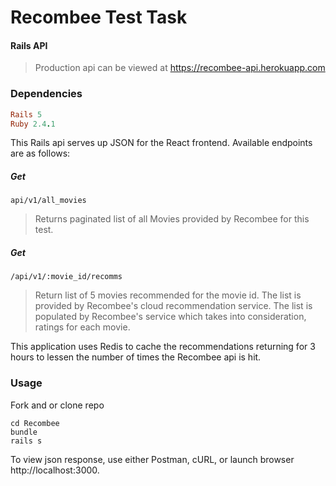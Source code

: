 # Recombee Test Task 
#### Rails API

>Production api can be viewed at https://recombee-api.herokuapp.com

### Dependencies

```ruby
Rails 5
Ruby 2.4.1
```

This Rails api serves up JSON for the React frontend. Available endpoints are as follows:

##### Get

`api/v1/all_movies`

>Returns paginated list of all Movies provided by Recombee for this test.
    
##### Get

`/api/v1/:movie_id/recomms`

>Return list of 5 movies recommended for the movie id. The list is provided by Recombee's cloud recommendation service. The list is populated by Recombee's service which takes into consideration, ratings for each movie.
    
This application uses Redis to cache the recommendations returning for 3 hours to lessen the number of times the Recombee api is hit.

### Usage

Fork and or clone repo

```
cd Recombee
bundle
rails s
```

To view json response, use either Postman, cURL, or launch browser http://localhost:3000.

